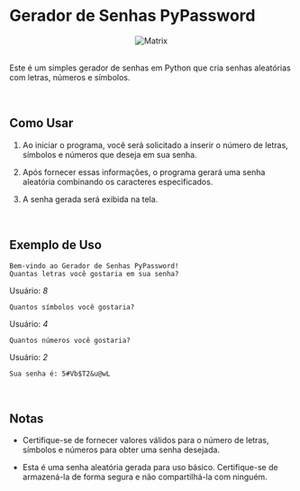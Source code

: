 # Gerador de Senhas PyPassword

<div align="center">   <img src="https://i.pinimg.com/originals/b4/e3/71/b4e371619042d1e80918d09904e90f7d.gif" alt="Matrix"> </div>

<br>

Este é um simples gerador de senhas em Python que cria senhas aleatórias com letras, números e símbolos.

<br>

## Como Usar

1. Ao iniciar o programa, você será solicitado a inserir o número de letras, símbolos e números que deseja em sua senha.

2. Após fornecer essas informações, o programa gerará uma senha aleatória combinando os caracteres especificados.

3. A senha gerada será exibida na tela.

<br>

## Exemplo de Uso

```
Bem-vindo ao Gerador de Senhas PyPassword!
Quantas letras você gostaria em sua senha?
```
Usuário: *8*

```
Quantos símbolos você gostaria?
```
Usuário: *4*

```
Quantos números você gostaria?
```
Usuário: *2*

```
Sua senha é: 5#Vb$T2&u@wL
```

<br>

## Notas

- Certifique-se de fornecer valores válidos para o número de letras, símbolos e números para obter uma senha desejada.

- Esta é uma senha aleatória gerada para uso básico. Certifique-se de armazená-la de forma segura e não compartilhá-la com ninguém.